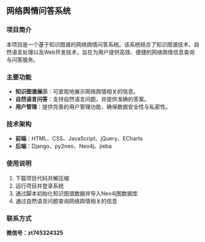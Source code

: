 ## 网络舆情问答系统

### 项目简介

本项目是一个基于知识图谱的网络舆情问答系统。该系统结合了知识图谱技术、自然语言处理以及Web开发技术，旨在为用户提供高效、便捷的网络舆情信息查询与问答服务。

### 主要功能

- **知识图谱展示**：可直观地展示网络舆情相关的信息。
- **自然语言问答**：支持自然语言问题，并提供准确的答案。
- **用户管理**：提供完善的用户管理功能，确保数据安全性与私密性。


### 技术架构

- **前端**：HTML、CSS、JavaScript、jQuery、ECharts
- **后端**：Django、py2neo、Neo4j、jieba


### 使用说明

1. 下载项目代码并解压缩
2. 运行项目并登录系统
3. 通过脚本初始化知识图谱数据并导入Neo4j图数据库
4. 通过自然语言问题查询网络舆情相关的信息


### 联系方式

**微信号：zt745324325**